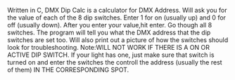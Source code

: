 Written in C, DMX Dip Calc is a calculator for DMX Address. 
Will ask you for the value of each of the 8 dip switches. Enter 1 for on (usually up) and 0 for off (usually down). After you enter your value,hit enter.
Go though all 8 switches.
The program will tell you what the DMX address that the dip switches are set too. Will also print out a picture of how the switches should look for troubleshooting.
Note:WILL NOT WORK IF THERE IS A ON OR ACTIVE DIP SWITCH. If your light has one, just make sure that switch is turned on and enter the switches the controll the address (usually the rest of them) IN THE CORRESPONDING SPOT. 
